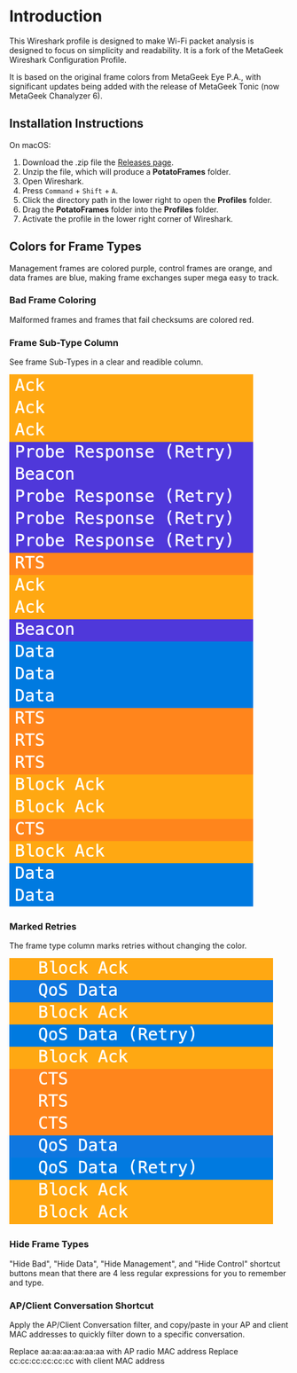 # Introduction

This Wireshark profile is designed to make Wi-Fi packet analysis is designed to focus on simplicity and readability. It is a fork of the MetaGeek Wireshark Configuration Profile.

It is based on the original frame colors from MetaGeek Eye P.A., with significant updates being added with the release of MetaGeek Tonic (now MetaGeek Chanalyzer 6).

## Installation Instructions

On macOS:

1. Download the .zip file the [Releases page](https://github.com/PotatoFi/PotatoFrames/releases).
2. Unzip the file, which will produce a **PotatoFrames** folder.
3. Open Wireshark.
4. Press `Command` + `Shift` + `A`.
5. Click the directory path in the lower right to open the **Profiles** folder.
6. Drag the **PotatoFrames** folder into the **Profiles** folder.
7. Activate the profile in the lower right corner of Wireshark.

## Colors for Frame Types
Management frames are colored purple, control frames are orange, and data frames are blue, making frame exchanges super mega easy to track.

### Bad Frame Coloring
Malformed frames and frames that fail checksums are colored red.

### Frame Sub-Type Column
See frame Sub-Types in a clear and readible column.

![FrameTypes](Readme/Frame_Types.png)

### Marked Retries
The frame type column marks retries without changing the color.

![Retries](Readme/Retries.png)

### Hide Frame Types
"Hide Bad", "Hide Data", "Hide Management", and "Hide Control" shortcut buttons mean that there are 4 less regular expressions for you to remember and type.

### AP/Client Conversation Shortcut
Apply the AP/Client Conversation filter, and copy/paste in your AP and client MAC addresses to quickly filter down to a specific conversation.

Replace aa:aa:aa:aa:aa:aa with AP radio MAC address
Replace cc:cc:cc:cc:cc:cc with client MAC address
